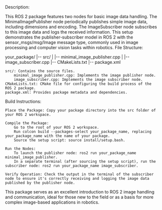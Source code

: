 Description:

This ROS 2 package features two nodes for basic image data handling. The MinimalImagePublisher node periodically publishes simple image data, including dimensions and encoding. The ImageSubscriber node subscribes to this image data and logs the received information. This setup demonstrates the publisher-subscriber model in ROS 2 with the sensor_msgs/msg/Image message type, commonly used in image processing and computer vision tasks within robotics.
File Structure:

your_package/
|-- src/
|   |-- minimal_image_publisher.cpp
|   |-- image_subscriber.cpp
|-- CMakeLists.txt
|-- package.xml

    src/: Contains the source files.
        minimal_image_publisher.cpp: Implements the image publisher node.
        image_subscriber.cpp: Implements the image subscriber node.
    CMakeLists.txt: CMake file for configuring the build process of the ROS 2 package.
    package.xml: Provides package metadata and dependencies.

Build Instructions:

    Place the Package: Copy your package directory into the src folder of your ROS 2 workspace.

    Compile the Package:
        Go to the root of your ROS 2 workspace.
        Run colcon build --packages-select your_package_name, replacing your_package_name with the name of your package.
        Source the setup script: source install/setup.bash.

    Run the Nodes:
        To launch the publisher node: ros2 run your_package_name minimal_image_publisher.
        In a separate terminal (after sourcing the setup script), run the subscriber node: ros2 run your_package_name image_subscriber.

    Verify Operation: Check the output in the terminal of the subscriber node to ensure it's correctly receiving and logging the image data published by the publisher node.

This package serves as an excellent introduction to ROS 2 image handling and communication, ideal for those new to the field or as a basis for more complex image-based applications in robotics.
